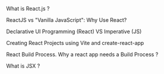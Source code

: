 What is React.js ?
 
ReactJS vs "Vanilla JavaScript": Why Use React?

Declarative UI Programming (React) VS Imperative (JS)

Creating React Projects using Vite and create-react-app

React Build Process. Why a react app needs a Build Process ?

What is JSX ?

